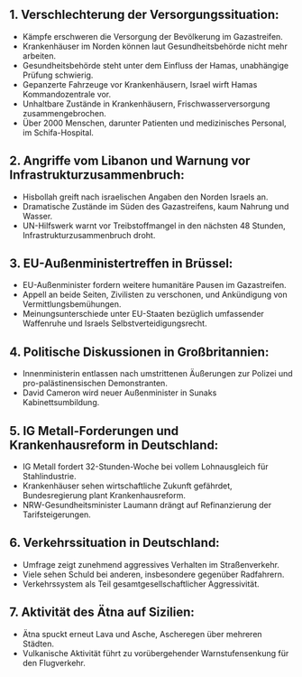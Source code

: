 ## 1. Verschlechterung der Versorgungssituation:
- Kämpfe erschweren die Versorgung der Bevölkerung im Gazastreifen.
- Krankenhäuser im Norden können laut Gesundheitsbehörde nicht mehr arbeiten.
- Gesundheitsbehörde steht unter dem Einfluss der Hamas, unabhängige Prüfung schwierig.
- Gepanzerte Fahrzeuge vor Krankenhäusern, Israel wirft Hamas Kommandozentrale vor.
- Unhaltbare Zustände in Krankenhäusern, Frischwasserversorgung zusammengebrochen.
- Über 2000 Menschen, darunter Patienten und medizinisches Personal, im Schifa-Hospital.

## 2. Angriffe vom Libanon und Warnung vor Infrastrukturzusammenbruch:
- Hisbollah greift nach israelischen Angaben den Norden Israels an.
- Dramatische Zustände im Süden des Gazastreifens, kaum Nahrung und Wasser.
- UN-Hilfswerk warnt vor Treibstoffmangel in den nächsten 48 Stunden, Infrastrukturzusammenbruch droht.

## 3. EU-Außenministertreffen in Brüssel:
- EU-Außenminister fordern weitere humanitäre Pausen im Gazastreifen.
- Appell an beide Seiten, Zivilisten zu verschonen, und Ankündigung von Vermittlungsbemühungen.
- Meinungsunterschiede unter EU-Staaten bezüglich umfassender Waffenruhe und Israels Selbstverteidigungsrecht.

## 4. Politische Diskussionen in Großbritannien:
- Innenministerin entlassen nach umstrittenen Äußerungen zur Polizei und pro-palästinensischen Demonstranten.
- David Cameron wird neuer Außenminister in Sunaks Kabinettsumbildung.

## 5. IG Metall-Forderungen und Krankenhausreform in Deutschland:
- IG Metall fordert 32-Stunden-Woche bei vollem Lohnausgleich für Stahlindustrie.
- Krankenhäuser sehen wirtschaftliche Zukunft gefährdet, Bundesregierung plant Krankenhausreform.
- NRW-Gesundheitsminister Laumann drängt auf Refinanzierung der Tarifsteigerungen.

## 6. Verkehrssituation in Deutschland:
- Umfrage zeigt zunehmend aggressives Verhalten im Straßenverkehr.
- Viele sehen Schuld bei anderen, insbesondere gegenüber Radfahrern.
- Verkehrssystem als Teil gesamtgesellschaftlicher Aggressivität.

## 7. Aktivität des Ätna auf Sizilien:
- Ätna spuckt erneut Lava und Asche, Ascheregen über mehreren Städten.
- Vulkanische Aktivität führt zu vorübergehender Warnstufensenkung für den Flugverkehr.
